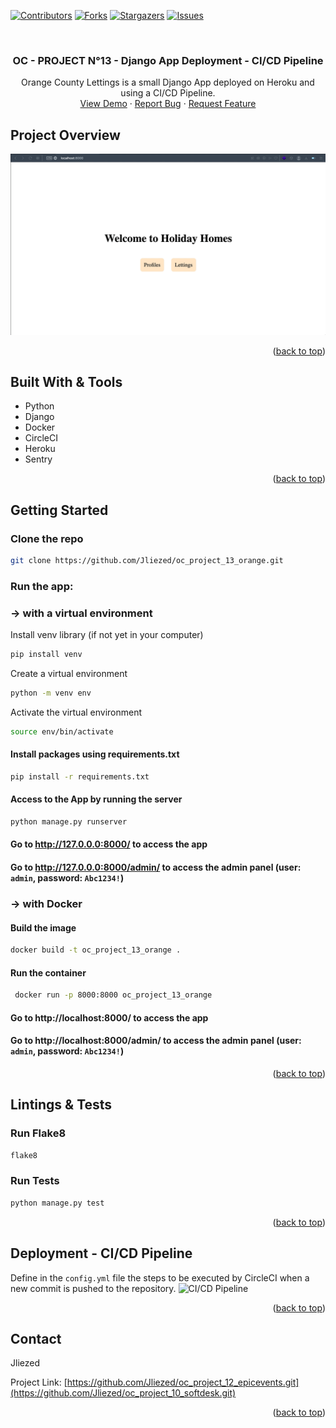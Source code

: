 <div id="top"></div>

<!-- PROJECT SHIELDS -->
<!--
*** I'm using markdown "reference style" links for readability.
*** Reference links are enclosed in brackets [ ] instead of parentheses ( ).
*** See the bottom of this document for the declaration of the reference variables
*** for contributors-url, forks-url, etc. This is an optional, concise syntax you may use.
*** https://www.markdownguide.org/basic-syntax/#reference-style-links
-->
[![Contributors][contributors-shield]][contributors-url]
[![Forks][forks-shield]][forks-url]
[![Stargazers][stars-shield]][stars-url]
[![Issues][issues-shield]][issues-url]



<!-- PROJECT LOGO -->
<br />
<div align="center">

<h3 align="center">OC - PROJECT N°13 - Django App Deployment - CI/CD Pipeline </h3>

  <p align="center">
   Orange County Lettings is a small Django App deployed on Heroku and using a CI/CD Pipeline.
    <br />
    <a href="https://github.com/Jliezed/oc_project_12_epicevents">View Demo</a>
    ·
    <a href="https://github.com/Jliezed/oc_project_12_epicevents/issues">Report Bug</a>
    ·
    <a href="https://github.com/Jliezed/oc_project_12_epicevents/issues">Request Feature</a>
  </p>
</div>




<!-- ABOUT THE PROJECT -->
## Project Overview
![Overview](static/assets/oc_project_13_overview.gif)


<p align="right">(<a href="#top">back to top</a>)</p>



## Built With & Tools

* Python 
* Django
* Docker
* CircleCI
* Heroku
* Sentry

<p align="right">(<a href="#top">back to top</a>)</p>



<!-- GETTING STARTED -->
## Getting Started

### Clone the repo

   ```sh
   git clone https://github.com/Jliezed/oc_project_13_orange.git
   ```

### Run the app:
### -> with a virtual environment
Install venv library (if not yet in your computer)
   ```sh
   pip install venv
   ```
Create a virtual environment
   ```sh
   python -m venv env
   ```
Activate the virtual environment
   ```sh
   source env/bin/activate
   ```
#### Install packages using requirements.txt
   ```sh
   pip install -r requirements.txt
   ```
      
#### Access to the App by running the server
   ```sh
   python manage.py runserver
   ```
#### Go to http://127.0.0.0:8000/ to access the app
#### Go to http://127.0.0.0:8000/admin/ to access the admin panel (user: `admin`, password: `Abc1234!`)

### -> with Docker
#### Build the image
   ```sh
   docker build -t oc_project_13_orange .
   ```

#### Run the container
   ```sh
    docker run -p 8000:8000 oc_project_13_orange
   ```

#### Go to http://localhost:8000/ to access the app
#### Go to http://localhost:8000/admin/ to access the admin panel (user: `admin`, password: `Abc1234!`)

<p align="right">(<a href="#top">back to top</a>)</p>

## Lintings & Tests
### Run Flake8
   ```sh
   flake8
   ```
### Run Tests
   ```sh
  python manage.py test
   ```


<p align="right">(<a href="#top">back to top</a>)</p>

## Deployment - CI/CD Pipeline
Define in the `config.yml` file the steps to be executed by CircleCI when a new commit is pushed to the repository.
![CI/CD Pipeline](static/assets/oc_project_13_cicd_pipeline.png)




<p align="right">(<a href="#top">back to top</a>)</p>

<!-- CONTACT -->
## Contact

Jliezed

Project Link: [https://github.com/Jliezed/oc_project_12_epicevents.git](https://github.com/Jliezed/oc_project_10_softdesk.git)

<p align="right">(<a href="#top">back to top</a>)</p>






<!-- MARKDOWN LINKS & IMAGES -->
<!-- https://www.markdownguide.org/basic-syntax/#reference-style-links -->
[contributors-shield]: https://img.shields.io/github/contributors/Jliezed/oc_project_12_epicevents.svg?style=for-the-badge
[contributors-url]: https://github.com/Jliezed/oc_project_12_epicevents/graphs/contributors
[forks-shield]: https://img.shields.io/github/forks/Jliezed/oc_project_12_epicevents.svg?style=for-the-badge
[forks-url]: https://github.com/Jliezed/oc_project_12_epicevents/network/members
[stars-shield]: https://img.shields.io/github/stars/Jliezed/oc_project_12_epicevents.svg?style=for-the-badge
[stars-url]: https://github.com/Jliezed/oc_project_12_epicevents/stargazers
[issues-shield]: https://img.shields.io/github/issues/Jliezed/oc_project_12_epicevents.svg?style=for-the-badge
[issues-url]: https://github.com/Jliezed/oc_project_12_epicevents/issues
[license-shield]: https://img.shields.io/github/license/Jliezed/oc_project_12_epicevents.svg?style=for-the-badge
[license-url]: https://github.com/Jliezed/oc_project_12_epicevents/blob/master/LICENSE.txt
[linkedin-shield]: https://img.shields.io/badge/-LinkedIn-black.svg?style=for-the-badge&logo=linkedin&colorB=555
[linkedin-url]: https://linkedin.com/in/linkedin_username
[product-screenshot]: images/screenshot.png
